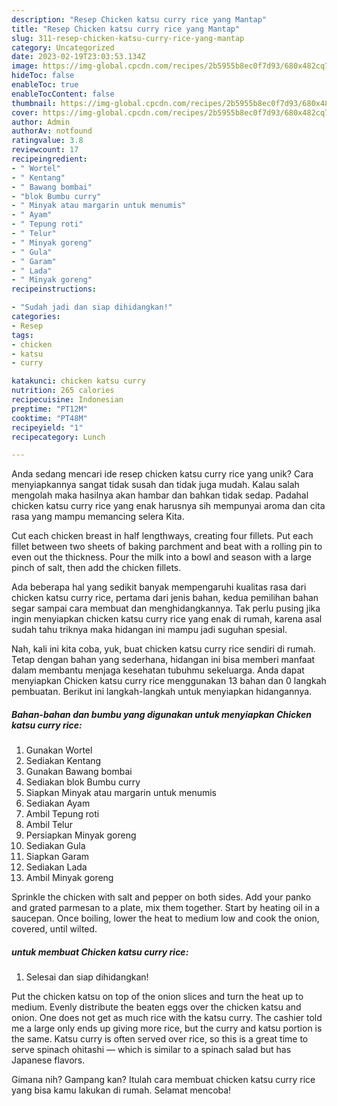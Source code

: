```yaml
---
description: "Resep Chicken katsu curry rice yang Mantap"
title: "Resep Chicken katsu curry rice yang Mantap"
slug: 311-resep-chicken-katsu-curry-rice-yang-mantap
category: Uncategorized
date: 2023-02-19T23:03:53.134Z
image: https://img-global.cpcdn.com/recipes/2b5955b8ec0f7d93/680x482cq70/chicken-katsu-curry-rice-foto-resep-utama.jpg
hideToc: false
enableToc: true
enableTocContent: false
thumbnail: https://img-global.cpcdn.com/recipes/2b5955b8ec0f7d93/680x482cq70/chicken-katsu-curry-rice-foto-resep-utama.jpg
cover: https://img-global.cpcdn.com/recipes/2b5955b8ec0f7d93/680x482cq70/chicken-katsu-curry-rice-foto-resep-utama.jpg
author: Admin
authorAv: notfound
ratingvalue: 3.8
reviewcount: 17
recipeingredient:
- " Wortel"
- " Kentang"
- " Bawang bombai"
- "blok Bumbu curry"
- " Minyak atau margarin untuk menumis"
- " Ayam"
- " Tepung roti"
- " Telur"
- " Minyak goreng"
- " Gula"
- " Garam"
- " Lada"
- " Minyak goreng"
recipeinstructions:

- "Sudah jadi dan siap dihidangkan!"
categories:
- Resep
tags:
- chicken
- katsu
- curry

katakunci: chicken katsu curry 
nutrition: 265 calories
recipecuisine: Indonesian
preptime: "PT12M"
cooktime: "PT48M"
recipeyield: "1"
recipecategory: Lunch

---
```





Anda sedang mencari ide resep chicken katsu curry rice yang unik? Cara menyiapkannya sangat tidak susah dan tidak juga mudah. Kalau salah mengolah maka hasilnya akan hambar dan bahkan tidak sedap. Padahal chicken katsu curry rice yang enak harusnya sih mempunyai aroma dan cita rasa yang mampu memancing selera Kita.





Cut each chicken breast in half lengthways, creating four fillets. Put each fillet between two sheets of baking parchment and beat with a rolling pin to even out the thickness. Pour the milk into a bowl and season with a large pinch of salt, then add the chicken fillets.

Ada beberapa hal yang sedikit banyak mempengaruhi kualitas rasa dari chicken katsu curry rice, pertama dari jenis bahan, kedua pemilihan bahan segar sampai cara membuat dan menghidangkannya. Tak perlu pusing jika ingin menyiapkan chicken katsu curry rice yang enak di rumah, karena asal sudah tahu triknya maka hidangan ini mampu jadi suguhan spesial.






Nah, kali ini kita coba, yuk, buat chicken katsu curry rice sendiri di rumah. Tetap dengan bahan yang sederhana, hidangan ini bisa memberi manfaat dalam membantu menjaga kesehatan tubuhmu sekeluarga. Anda dapat menyiapkan Chicken katsu curry rice menggunakan 13 bahan dan 0 langkah pembuatan. Berikut ini langkah-langkah untuk menyiapkan hidangannya.

<!--inarticleads1-->

##### Bahan-bahan dan bumbu yang digunakan untuk menyiapkan Chicken katsu curry rice:

1. Gunakan  Wortel
1. Sediakan  Kentang
1. Gunakan  Bawang bombai
1. Sediakan blok Bumbu curry
1. Siapkan  Minyak atau margarin untuk menumis
1. Sediakan  Ayam
1. Ambil  Tepung roti
1. Ambil  Telur
1. Persiapkan  Minyak goreng
1. Sediakan  Gula
1. Siapkan  Garam
1. Sediakan  Lada
1. Ambil  Minyak goreng


Sprinkle the chicken with salt and pepper on both sides. Add your panko and grated parmesan to a plate, mix them together. Start by heating oil in a saucepan. Once boiling, lower the heat to medium low and cook the onion, covered, until wilted. 

<!--inarticleads2-->

#####  untuk membuat Chicken katsu curry rice:


1. Selesai dan siap dihidangkan!

Put the chicken katsu on top of the onion slices and turn the heat up to medium. Evenly distribute the beaten eggs over the chicken katsu and onion. One does not get as much rice with the katsu curry. The cashier told me a large only ends up giving more rice, but the curry and katsu portion is the same. Katsu curry is often served over rice, so this is a great time to serve spinach ohitashi — which is similar to a spinach salad but has Japanese flavors. 

Gimana nih? Gampang kan? Itulah cara membuat chicken katsu curry rice yang bisa kamu lakukan di rumah. Selamat mencoba!

